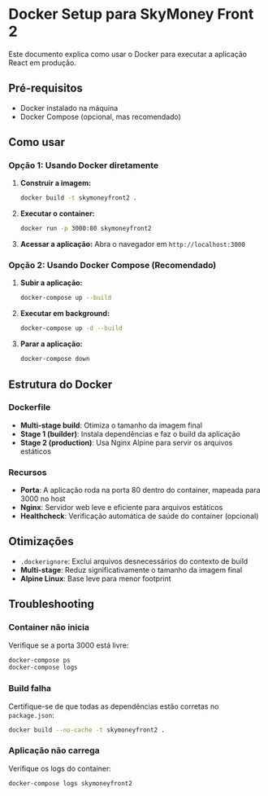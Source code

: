 # Docker Setup para SkyMoney Front 2

Este documento explica como usar o Docker para executar a aplicação React em produção.

## Pré-requisitos

- Docker instalado na máquina
- Docker Compose (opcional, mas recomendado)

## Como usar

### Opção 1: Usando Docker diretamente

1. **Construir a imagem:**
   ```bash
   docker build -t skymoneyfront2 .
   ```

2. **Executar o container:**
   ```bash
   docker run -p 3000:80 skymoneyfront2
   ```

3. **Acessar a aplicação:**
   Abra o navegador em `http://localhost:3000`

### Opção 2: Usando Docker Compose (Recomendado)

1. **Subir a aplicação:**
   ```bash
   docker-compose up --build
   ```

2. **Executar em background:**
   ```bash
   docker-compose up -d --build
   ```

3. **Parar a aplicação:**
   ```bash
   docker-compose down
   ```

## Estrutura do Docker

### Dockerfile
- **Multi-stage build**: Otimiza o tamanho da imagem final
- **Stage 1 (builder)**: Instala dependências e faz o build da aplicação
- **Stage 2 (production)**: Usa Nginx Alpine para servir os arquivos estáticos

### Recursos
- **Porta**: A aplicação roda na porta 80 dentro do container, mapeada para 3000 no host
- **Nginx**: Servidor web leve e eficiente para arquivos estáticos
- **Healthcheck**: Verificação automática de saúde do container (opcional)

## Otimizações

- `.dockerignore`: Exclui arquivos desnecessários do contexto de build
- **Multi-stage**: Reduz significativamente o tamanho da imagem final
- **Alpine Linux**: Base leve para menor footprint

## Troubleshooting

### Container não inicia
Verifique se a porta 3000 está livre:
```bash
docker-compose ps
docker-compose logs
```

### Build falha
Certifique-se de que todas as dependências estão corretas no `package.json`:
```bash
docker build --no-cache -t skymoneyfront2 .
```

### Aplicação não carrega
Verifique os logs do container:
```bash
docker-compose logs skymoneyfront2
```
